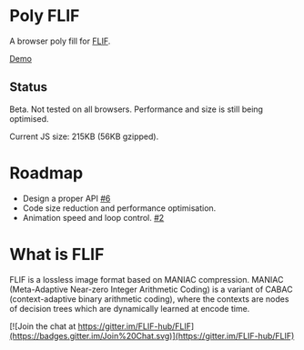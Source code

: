 # Poly FLIF
A browser poly fill for [FLIF](http://flif.info).

[Demo](https://uprootlabs.github.io/poly-flif/)

## Status

Beta. Not tested on all browsers. Performance and size is still being optimised. 

Current JS size: 215KB (56KB gzipped).

# Roadmap

* Design a proper API [#6](https://github.com/UprootLabs/poly-flif/issues/6)
* Code size reduction and performance optimisation.
* Animation speed and loop control. [#2](https://github.com/UprootLabs/poly-flif/issues/2)

# What is FLIF

FLIF is a lossless image format based on MANIAC compression. MANIAC (Meta-Adaptive Near-zero Integer Arithmetic Coding) is a variant of CABAC (context-adaptive binary arithmetic coding), where the contexts are nodes of decision trees which are dynamically learned at encode time.

[![Join the chat at https://gitter.im/FLIF-hub/FLIF](https://badges.gitter.im/Join%20Chat.svg)](https://gitter.im/FLIF-hub/FLIF)


